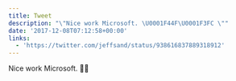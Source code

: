 ```yaml
---
title: Tweet
description: "\"Nice work Microsoft. \U0001F44F\U0001F3FC \""
date: '2017-12-08T07:12:58+00:00'
links:
  - 'https://twitter.com/jeffsand/status/938616837889318912'
---
```

Nice work Microsoft. 👏🏼 
